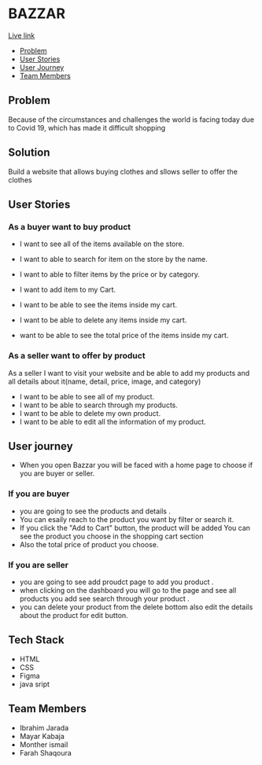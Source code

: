 # BAZZAR 
[Live link](https://gsg-g11.github.io/Bazzar/)
- [Problem](#Problem)
- [User Stories](#user-stories)
- [User Journey](#user-journey)
- [Team Members](#team-members)
## Problem
Because of the circumstances and challenges the world is facing today due to Covid 19, which has made it difficult shopping
## Solution
Build a website that allows buying clothes and sllows seller to offer the clothes
## User Stories 
### As a buyer want to buy product 
- I want to see all of the items available on the store.

- I want to able to search for item on the store by the name.
- I want to able to filter items by the price or by category.
- I want to add item to my Cart.
- I want to be able to see the items inside my cart.
- I want to be able to delete any items inside my cart.
-  want to be able to see the total price of the items inside my cart.
### As a seller want to offer by product 
As a seller I want to visit your website and be able to add my products and all details about it(name, detail, price, image, and category)
- I want to be able to see all of my product.
- I want to be able to search through my products.
- I want to be able to delete my own product.
- I want to be able to edit all the information of my product.
## User journey 
- When you open Bazzar you will be faced with a home page to choose if you are buyer or seller.
### If you are buyer 
- you are going to see the products and details .
- You can esaily reach to the product you want by filter or search it.
- If you click the "Add to Cart" button, the product will be added You can see the product you choose in the shopping cart section 
- Also the total price of product you choose.
### If you are seller 
- you are going to see add proudct page to add you product .
- when clicking on the dashboard you will go to the page and see all products you add  see search through your product .
- you can delete your product from the delete bottom also edit the details about the product for edit button.
## Tech Stack 
- HTML
- CSS
- Figma
- java sript
## Team Members
- Ibrahim Jarada
- Mayar Kabaja
- Monther ismail 
- Farah Shaqoura 
